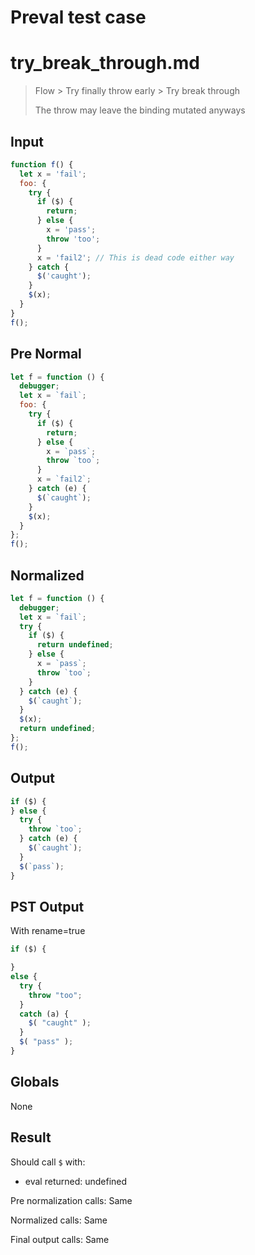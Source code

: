 # Preval test case

# try_break_through.md

> Flow > Try finally throw early > Try break through
>
> The throw may leave the binding mutated anyways

## Input

`````js filename=intro
function f() {
  let x = 'fail';
  foo: {
    try {
      if ($) {
        return;
      } else {
        x = 'pass';
        throw 'too';
      }
      x = 'fail2'; // This is dead code either way
    } catch {
      $('caught');
    }
    $(x);
  }
}
f();
`````

## Pre Normal


`````js filename=intro
let f = function () {
  debugger;
  let x = `fail`;
  foo: {
    try {
      if ($) {
        return;
      } else {
        x = `pass`;
        throw `too`;
      }
      x = `fail2`;
    } catch (e) {
      $(`caught`);
    }
    $(x);
  }
};
f();
`````

## Normalized


`````js filename=intro
let f = function () {
  debugger;
  let x = `fail`;
  try {
    if ($) {
      return undefined;
    } else {
      x = `pass`;
      throw `too`;
    }
  } catch (e) {
    $(`caught`);
  }
  $(x);
  return undefined;
};
f();
`````

## Output


`````js filename=intro
if ($) {
} else {
  try {
    throw `too`;
  } catch (e) {
    $(`caught`);
  }
  $(`pass`);
}
`````

## PST Output

With rename=true

`````js filename=intro
if ($) {

}
else {
  try {
    throw "too";
  }
  catch (a) {
    $( "caught" );
  }
  $( "pass" );
}
`````

## Globals

None

## Result

Should call `$` with:
 - eval returned: undefined

Pre normalization calls: Same

Normalized calls: Same

Final output calls: Same
